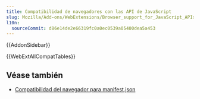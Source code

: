 ```yaml
---
title: Compatibilidad de navegadores con las API de JavaScript
slug: Mozilla/Add-ons/WebExtensions/Browser_support_for_JavaScript_APIs
l10n:
  sourceCommit: d86e14de2e66319fc0a0ec0539a05400dea5a453
---
```


{{AddonSidebar}}

{{WebExtAllCompatTables}}

## Véase también

- [Compatibilidad del navegador para manifest.json](/es/docs/Mozilla/Add-ons/WebExtensions/Browser_compatibility_for_manifest.json)

